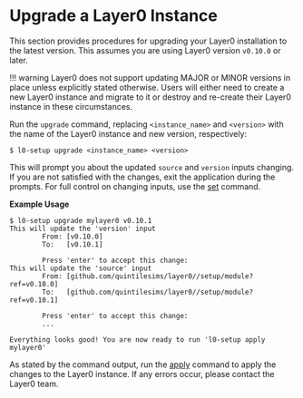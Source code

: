 # Upgrade a Layer0 Instance

This section provides procedures for upgrading your Layer0 installation to the latest version.
This assumes you are using Layer0 version `v0.10.0` or later. 

!!! warning 
    Layer0 does not support updating MAJOR or MINOR versions in place unless explicitly stated otherwise.
    Users will either need to create a new Layer0 instance and migrate to it or destroy and re-create their Layer0 instance in these circumstances.

Run the `upgrade` command, replacing `<instance_name>` and `<version>` with the name of the Layer0 instance and new version, respectively:
```
$ l0-setup upgrade <instance_name> <version>
```

This will prompt you about the updated `source` and `version` inputs changing. 
If you are not satisfied with the changes, exit the application during the prompts. 
For full control on changing inputs, use the [set](../../reference/setup-cli#set) command. 

**Example Usage**
```
$ l0-setup upgrade mylayer0 v0.10.1
This will update the 'version' input
        From: [v0.10.0]
        To:   [v0.10.1]

        Press 'enter' to accept this change:
This will update the 'source' input
        From: [github.com/quintilesims/layer0//setup/module?ref=v0.10.0]
        To:   [github.com/quintilesims/layer0//setup/module?ref=v0.10.1]

        Press 'enter' to accept this change:
        ...
        
Everything looks good! You are now ready to run 'l0-setup apply mylayer0'
```

As stated by the command output, run the [apply](../../reference/setup-cli#apply) command to apply the changes to the Layer0 instance.
If any errors occur, please contact the Layer0 team. 
